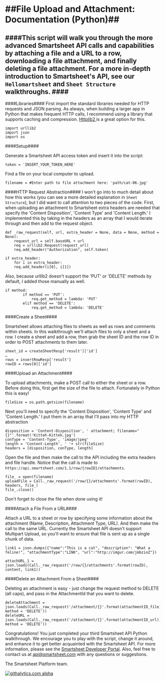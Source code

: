##File Upload and Attachment: Documentation (Python)##
==========
####This script will walk you through the more advanced Smartsheet API calls and capabilities by attaching a file and a URL to a row, downloading a file attachment, and finally deleting a file attachment. For a more in-depth introduction to Smartsheet's API, see our `Hellomartsheet` and `Sheet Structure` walkthroughs. ####
-------
####Libraries####
First import the standard libraries needed for HTTP requests and JSON parsing. As always, when building a larger app in Python that makes frequent HTTP calls, I recommend using a library that supports caching and compression. <a href = "https://code.google.com/p/httplib2/"> Httplib2 </a> is a great option for this. 

	import urllib2
	import json
	import os
	
####Setup####

Generate a Smartsheet API access token and insert it into the script:

	token = 'INSERT_YOUR_TOKEN_HERE'
	
Find a file on your local computer to upload. 

	filename = #Enter path to file attachment here: 'path/cat-06.jpg'
	
####HTTP Request Abstraction####
I won't go into to much detail about how this works (you can see a more detailed explanation in `Sheet Structure`), but I did want to call attention to two pieces of the code. First, when uploading an attachment to Smartsheet extra headers are needed that specify the 'Content Disposition', 'Content Type' and 'Content Length.' I implemented this by taking in the headers as an array that I would iterate through and then add to the request object. 

	def _raw_request(self, url, extra_header = None, data = None, method = None):
		request_url = self.baseURL + url
		req = urllib2.Request(request_url)
		req.add_header("Authorization", self.token)

	if extra_header:
		for i in extra_header:
		req.add_header(i[0], i[1])

Also, because urllib2 doesn't support the 'PUT' or 'DELETE' methods by default, I added those manually as well.

	if method:
            if method == 'PUT':
                req.get_method = lambda: 'PUT'
            elif method == 'DELETE':
                req.get_method = lambda: 'DELETE'
                
####Create a Sheet####

Smartsheet allows attaching files to  sheets as well as rows and comments within sheets. In this walkthrough we'll attach files to only a sheet and a row. I create a sheet and add a row, then grab the sheet ID and the row ID in order to POST attachments to them later.

	sheet_id = createSheetResp['result']['id']
	…
	rows = insertRowResp['result']
	rowID = rows[0]['id']
	

####Upload an Attachment####

To upload attachments, make a POST call to either the sheet or a row. Before doing this, first get the size of the file to attach. Fortunately in Python this is easy!

	fileSize = os.path.getsize(filename)
	
Next you'll need to specify the 'Content Disposition', 'Content Type' and 'Content Length.' I put them in an array that I'll pass into my HTTP abstraction

	disposition = 'Content-Disposition', ' attachment; filename="{}"'.format('Kitteh-Kitteh.jpg')
	conType = 'Content-Type', 'image/jpeg'
	length = 'Content-Length', ' '+ str(fileSize)
	headers = [disposition, conType, length]
	
Open the file and then make the call to the API including the extra headers and file handle. Notice that the call is made to `https://api.smartsheet.com/1.1/row/{rowID}/attachments`.

	file_ = open(filename)
	uploadFile = Call._raw_request('/row/{}/attachments'.format(rowID), headers, file_)
	file_.close()

Don't forget to close the file when done using it!

####Attach a File From a URL####

Attach a URL to a sheet or row by specifying some information about the attachment (Name, Description, Attachment Type, URL). And then make the call to the same URL. Currently the Smartsheet API doesn't support Multipart Upload, so you'll want to ensure that file is sent up as a single chunk of data. 

	link1 = json.dumps({"name":"This is a cat", "description": "What a feline!", "attachmentType":"LINK", "url":"http://imgur.com/jmbzioZ"})
	
	attachURL_1 = json.loads(Call._raw_request('/row/{}/attachments'.format(rowID), content, link1))


####Delete an Attachment From a Sheet####

Deleting an attachment is easy - just change the request method to DELETE (all caps), and pass in the AttachmentId that you want to delete.

	deleteAttachment = json.loads(Call._raw_request('/attachment/{}'.format(attachmentID_file), method = 'DELETE'))
	deleteURL = json.loads(Call._raw_request('/attachment/{}'.format(attachmentID_url), method = 'DELETE'))

Congratulations! You just completed your third Smartsheet API Python walkthrough. We encourage you to play with the script, change it around, and enhance it to get better acquainted with the Smartsheet API. For more information, please see the [Smartsheet Developer Portal](http://smartsheet.com/developers). Also, feel free to contact us at api@smartsheet.com with any questions or suggestions. 

The Smartsheet Platform team. 

[![githalytics.com alpha](https://cruel-carlota.pagodabox.com/8682c8fc5c6618bcdad0698d2832b639 "githalytics.com")](http://githalytics.com/smartsheet-platform/samples)
